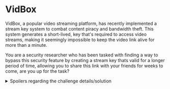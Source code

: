 # VidBox

VidBox, a popular video streaming platform, has recently implemented a stream key system to combat content piracy and bandwidth theft. This system generates a short-lived, key that's required to access video streams, making it seemingly impossible to keep the video link alive for more than a minute.

You are a security researcher who has been tasked with finding a way to bypass this security feature by creating a stream key thats valid for a longer period of time, allowing you to share this link with your friends for weeks to come, are you up for the task?

<details>
<summary>Spoilers regarding the challenge details/solution</summary>

## Strategy

The browser loads a PNG file which contains the logic to generate the stream key. The current unix time is used as the base string for the stream key. The logic inside of the PNG should be plainly visible, obfuscated JavaScript (this would usually be WASM, but we simplify) so that the attacker can feasibly reverse engineer the key generation process within the allocated challenge time.

The stream key is generated using the AES-ECB algorithm with three keys being split up into three parts of the PNG, this essentially boils down to the following:

```javascript
const keys = [getKey1(), getKey2(), getKey3()];
let streamKey = unixTime;

for (i = 0; i < keys.length; i++) {
    key = keys[i];
    streamKey = AES().encrypt(streamKey, key);
}

return streamKey;
```

The stream key can now be used to access the video stream using the `?k=STREAMKEY` query parameter. The server will decrypt the key to get the original unix time and check if that time has been passed, if not, the server will return the video stream.

[^1]: Can't be more than 10 sec ahead of the current time to defend against time travel. (also needed so that the final flag can be obtained)

## Flags

- Encryption algorithm being used
- Algorithm keys hidden in the client-side logic
- A stream key that's atleast a day in the future
    - Use the key to access the video stream, the server will return the flag.

## Issues

Once you get access to the JavaScript logic, you can easily just paste the functions into the console and get the keys, we should prevent this by using global variables, overwriting functions (window.atob) and setting them in each key function so that the order of the keys being called is important. (or something similar)

## CyberChef recipes

[decrypt](https://cyberchef.org/#recipe=From_Base64('A-Za-z0-9%2B/%3D',true,false)AES_Decrypt(%7B'option':'UTF8','string':'385fde599564b1e5'%7D,%7B'option':'Hex','string':''%7D,'ECB','Raw','Raw',%7B'option':'Hex','string':''%7D,%7B'option':'Hex','string':''%7D)From_Base64('A-Za-z0-9-_',true,false)AES_Decrypt(%7B'option':'UTF8','string':'ee.vidbox.client'%7D,%7B'option':'Hex','string':''%7D,'ECB','Raw','Raw',%7B'option':'Hex','string':''%7D,%7B'option':'Hex','string':''%7D)From_Base64('A-Za-z0-9%2B/%3D',true,false)AES_Decrypt(%7B'option':'UTF8','string':'a3s_is_qu1te_7uf'%7D,%7B'option':'Hex','string':''%7D,'ECB','Raw','Raw',%7B'option':'Hex','string':''%7D,%7B'option':'Hex','string':''%7D)&input=SXVJUW9CeE1Ra2hTNFFzYzVzT1hFdmQycjdtbVVXbHROMFdHM2hpYVRIVHlKUVpTOWNhbTBiTkFidkdQUFpKZg)
[encrypt](https://cyberchef.org/#recipe=AES_Encrypt(%7B'option':'UTF8','string':'a3s_is_qu1te_7uf'%7D,%7B'option':'Hex','string':''%7D,'ECB','Raw','Raw',%7B'option':'Hex','string':''%7D)To_Base64('A-Za-z0-9-_')AES_Encrypt(%7B'option':'UTF8','string':'ee.vidbox.client'%7D,%7B'option':'Hex','string':''%7D,'ECB','Raw','Raw',%7B'option':'Hex','string':''%7D)To_Base64('A-Za-z0-9-_')AES_Encrypt(%7B'option':'UTF8','string':'385fde599564b1e5'%7D,%7B'option':'Hex','string':''%7D,'ECB','Raw','Raw',%7B'option':'Hex','string':''%7D)To_Base64('A-Za-z0-9-_')&input=MTc1OTgyODEyNA)

## Tools

-   https://obfuscator.io/
-   https://webcrack.netlify.app/
-   https://deobfuscate.relative.im/
-   https://jsfuck.com/
-   https://enkhee-osiris.github.io/Decoder-JSFuck/
-   https://anseki.github.io/gnirts/

</details>